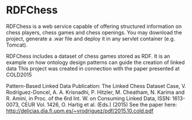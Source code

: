 # RDFChess
RDFChess is a web service capable of offering structured information on chess players, chess games and chess openings. 
You may download the project, generate a .war file and deploy it in any servlet container (e.g. Tomcat).

RDFChess includes a dataset of chess games stored as RDF. 
It is an example on how ontology design patterns can guide the creation of linked data
This project was created in connection with the paper presented at COLD2015

Pattern-Based Linked Data Publication: The Linked Chess Dataset Case, V. Rodríguez-Doncel, A. A. Krisnadhi, P. Hitzler, M. Cheatham, N. Karima and R. Amini, in Proc. of the 6rd Int. W. on Consuming Linked Data, ISSN: 1613-0073, CEUR Vol. 1426, O. Hartig et al. (Eds.) (2015)
See the paper here: http://delicias.dia.fi.upm.es/~vrodriguez/pdf/2015.10.cold.pdf
